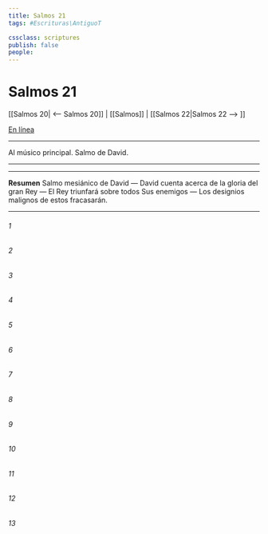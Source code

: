 ```yaml
---
title: Salmos 21
tags: #Escrituras\AntiguoT

cssclass: scriptures
publish: false
people:
---
```


# Salmos 21
[[Salmos 20| <-- Salmos 20]] | [[Salmos]] | [[Salmos 22|Salmos 22 --> ]]

[En línea](https://churchofjesuschrist.org/study/scriptures/ot/ps/21?lang=spa)

---
Al músico principal. Salmo de David.

---

---
__Resumen__
Salmo mesiánico de David — David cuenta acerca de la gloria del gran Rey — El Rey triunfará sobre todos Sus enemigos — Los designios malignos de estos fracasarán.

---
###### 1 


###### 2 


###### 3 


###### 4 


###### 5 


###### 6 


###### 7 


###### 8 


###### 9 


###### 10 


###### 11 


###### 12 


###### 13 


